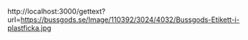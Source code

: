 http://localhost:3000/gettext?url=https://bussgods.se/Image/110392/3024/4032/Bussgods-Etikett-i-plastficka.jpg
